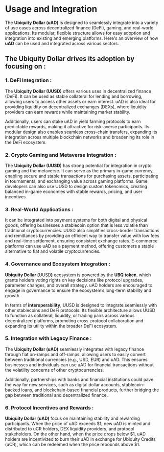 # Usage and Integration

The **Ubiquity Dollar (uAD)** is designed to seamlessly integrate into a variety of use cases across decentralized finance (DeFi), gaming, and real-world applications. Its modular, flexible structure allows for easy adoption and integration into existing and emerging platforms. Here's an overview of how **uAD** can be used and integrated across various sectors.

## **The Ubiquity Dollar drives its adoption by focusing on :**

### 1. **DeFi Integration :**

The **Ubiquity Dollar (UUSD)** offers various uses in decentralized finance (DeFi). It can be used as stable collateral for lending and borrowing, allowing users to access other assets or earn interest. uAD is also ideal for providing liquidity on decentralized exchanges (DEXs), where liquidity providers can earn rewards while maintaining market stability.&#x20;

Additionally, users can stake uAD in yield farming protocols to earn predictable rewards, making it attractive for risk-averse participants. Its modular design also enables seamless cross-chain transfers, expanding its integration across multiple blockchain networks and broadening its role in the DeFi ecosystem.

### 2. **Crypto Gaming and Metaverse Integration :**&#x20;

The **Ubiquity Dollar (UUSD)** has strong potential for integration in crypto gaming and the metaverse. It can serve as the primary in-game currency, enabling secure and stable transactions for purchasing assets, participating in tournaments, and exchanging value across gaming platforms. Game developers can also use UUSD to design custom tokenomics, creating balanced in-game economies with stable rewards, pricing, and user incentives.

### 3. **Real-World Applications :**&#x20;

It can be integrated into payment systems for both digital and physical goods, offering businesses a stablecoin option that is less volatile than traditional cryptocurrencies. UUSD also simplifies cross-border transactions and remittances by providing an efficient way to transfer value with low fees and real-time settlement, ensuring consistent exchange rates. E-commerce platforms can use uAD as a payment method, offering customers a stable alternative to fiat and volatile cryptocurrencies.

### 4. **Governance and Ecosystem Integration :**&#x20;

**Ubiquity Dollar (**&#x55;US&#x44;**)** ecosystem is powered by the **UBQ token**, which grants holders voting rights on key decisions like protocol upgrades, parameter changes, and overall strategy. uAD holders are encouraged to engage in governance to ensure the ecosystem’s long-term stability and growth.

In terms of **interoperability**, UUSD is designed to integrate seamlessly with other stablecoins and DeFi protocols. Its flexible architecture allows UUSD to function as collateral, liquidity, or trading pairs across various decentralized platforms, promoting cross-protocol collaboration and expanding its utility within the broader DeFi ecosystem.

### 5. **Integration with Legacy Finance :** &#x20;

The **Ubiquity Dollar (uAD)** seamlessly integrates with legacy finance through fiat on-ramps and off-ramps, allowing users to easily convert between traditional currencies (e.g., USD, EUR) and uAD. This ensures businesses and individuals can use uAD for financial transactions without the volatility concerns of other cryptocurrencies.&#x20;

Additionally, partnerships with banks and financial institutions could pave the way for new services, such as digital dollar accounts, stablecoin-backed loans, and blockchain-based financial products, further bridging the gap between traditional and decentralized finance.

### 6. **Protocol Incentives and Rewards :**&#x20;

**Ubiquity Dollar (uAD)** focus on maintaining stability and rewarding participants. When the price of uAD exceeds $1, new uAD is minted and distributed to uCR holders, DEX liquidity providers, and protocol stakeholders. On the other hand, when the price drops below $1, uAD holders are incentivized to burn their uAD in exchange for Ubiquity Credits (uCR), which can be redeemed when the price rebounds above $1.


